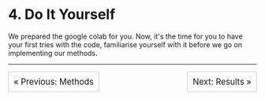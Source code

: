 # 4. Do It Yourself
We prepared the google colab for you. Now, it's the time for you to have your first tries with the code, familiarise yourself with it before we go on implementing our methods. 

---



<div style="display: flex; justify-content: space-between;">
  <div style="flex: 1; text-align: left;">
    <a href="3_methods.md" style="text-decoration: none; font-size: 1.2em; border: 1px solid #ccc; padding: 10px; display: inline-block;">&laquo; Previous: Methods</a>
  </div>
  <div style="flex: 1; text-align: right;">
    <a href="5_results.md" style="text-decoration: none; font-size: 1.2em; border: 1px solid #ccc; padding: 10px; display: inline-block;">Next: Results &raquo;</a>
  </div>
</div>
